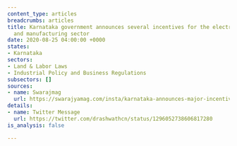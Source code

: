 ```yaml
---
content_type: articles
breadcrumbs: articles
title: Karnataka government announces several incentives for the electronic design
  and manufacturing sector
date: 2020-08-25 04:00:00 +0000
states:
- Karnataka
sectors:
- Land & Labor Laws
- Industrial Policy and Business Regulations
subsectors: []
sources:
- name: Swarajmag
  url: https://swarajyamag.com/insta/karnataka-announces-major-incentives-for-electronic-design-and-manufacturing-sector-including-land-subsidy
details:
- name: Twitter Message
  url: https://twitter.com/drashwathcn/status/1296052738606817280
is_analysis: false

---
```

